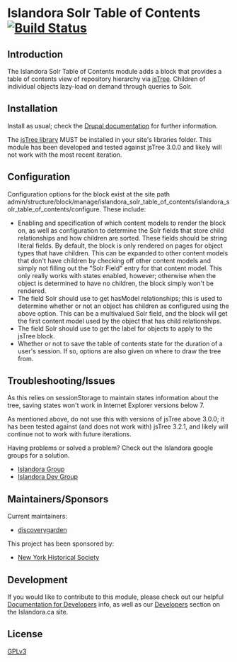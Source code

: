 # Islandora Solr Table of Contents [![Build Status](https://travis-ci.org/discoverygarden/islandora_solr_table_of_contents.png?branch=7.x)](https://travis-ci.org/discoverygarden/islandora_solr_table_of_contents)

## Introduction

The Islandora Solr Table of Contents module adds a block that provides a table of contents view of repository hierarchy via [jsTree](http://jstree.com). Children of individual objects lazy-load on demand through queries to Solr.

## Installation

Install as usual; check the [Drupal documentation](https://drupal.org/documentation/install/modules-themes/modules-7) for further information.

The [jsTree library](http://jstree.com) MUST be installed in your site's libraries folder. This module has been developed and tested against jsTree 3.0.0 and likely will not work with the most recent iteration.

## Configuration

Configuration options for the block exist at the site path admin/structure/block/manage/islandora_solr_table_of_contents/islandora_solr_table_of_contents/configure. These include:

- Enabling and specification of which content models to render the block on, as well as configuration to determine the Solr fields that store child relationships and how children are sorted. These fields should be string literal fields. By default, the block is only rendered on pages for object types that have children. This can be expanded to other content models that don't have children by checking off other content models and simply not filling out the "Solr Field" entry for that content model. This only really works with states enabled, however; otherwise when the object is determined to have no children, the block simply won't be rendered.
- The field Solr should use to get hasModel relationships; this is used to determine whether or not an object has children as configured using the above option. This can be a multivalued Solr field, and the block will get the first content model used by the object that has child relationships.
- The field Solr should use to get the label for objects to apply to the jsTree block.
- Whether or not to save the table of contents state for the duration of a user's session. If so, options are also given on where to draw the tree from.

## Troubleshooting/Issues

As this relies on sessionStorage to maintain states information about the tree, saving states won't work in Internet Explorer versions below 7.

As mentioned above, do not use this with versions of jsTree above 3.0.0; it has been tested against (and does not work with) jsTree 3.2.1, and likely will continue not to work with future iterations.

Having problems or solved a problem? Check out the Islandora google groups for a solution.

* [Islandora Group](https://groups.google.com/forum/?hl=en&fromgroups#!forum/islandora)
* [Islandora Dev Group](https://groups.google.com/forum/?hl=en&fromgroups#!forum/islandora-dev)


## Maintainers/Sponsors
Current maintainers:

* [discoverygarden](https://github.com/discoverygarden)

This project has been sponsored by:

* [New York Historical Society](www.nyhistory.org)

## Development

If you would like to contribute to this module, please check out our helpful [Documentation for Developers](https://github.com/Islandora/islandora/wiki#wiki-documentation-for-developers) info, as well as our [Developers](http://islandora.ca/developers) section on the Islandora.ca site.

## License

[GPLv3](http://www.gnu.org/licenses/gpl-3.0.txt)

